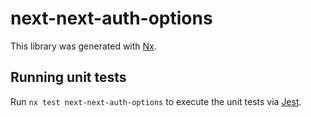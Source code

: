 # next-next-auth-options

This library was generated with [Nx](https://nx.dev).

## Running unit tests

Run `nx test next-next-auth-options` to execute the unit tests via [Jest](https://jestjs.io).
